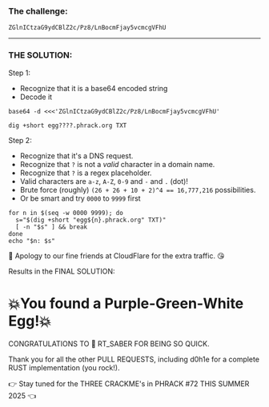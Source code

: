 ### The challenge:


```
ZGlnICtzaG9ydCBlZ2c/Pz8/LnBocmFjay5vcmcgVFhU
```


---

### THE SOLUTION:

Step 1:
- Recognize that it is a base64 encoded string
- Decode it

```shell
base64 -d <<<'ZGlnICtzaG9ydCBlZ2c/Pz8/LnBocmFjay5vcmcgVFhU'
```
```
dig +short egg????.phrack.org TXT
```

Step 2:
- Recognize that it's a DNS request.
- Recognize that `?` is not a _valid_ character in a domain name.
- Recognize that `?` is a regex placeholder.
- Valid characters are `a-z`, `A-Z`, `0-9` and `-` and `.` (dot)!
- Brute force (roughly) `(26 + 26 + 10 + 2)^4 == 16,777,216` possibilities.
- Or be smart and try `0000` to `9999` first

```shell
for n in $(seq -w 0000 9999); do
  s="$(dig +short "egg${n}.phrack.org" TXT)"
  [ -n "$s" ] && break
done
echo "$n: $s"
```
🖖 Apology to our fine friends at CloudFlare for the extra traffic. 😘


Results in the FINAL SOLUTION:


# 💥You found a Purple-Green-White Egg!💥


CONGRATULATIONS TO 🫡 RT_SABER FOR BEING SO QUICK.

Thank you for all the other PULL REQUESTS, including d0h1e for a complete RUST implementation (you rock!).

👉 Stay tuned for the THREE CRACKME's in PHRACK #72 THIS SUMMER 2025 👈




